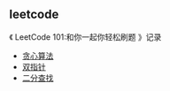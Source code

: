 
## leetcode

《 LeetCode 101:和你一起你轻松刷题 》记录

- [贪心算法](https://github.com/NoSugarCoffee/leetcode/blob/main/src/chapter_two/README.md)
- [双指针](https://github.com/NoSugarCoffee/leetcode/tree/main/src/chapter_three/README.md)
- [二分查找](https://github.com/NoSugarCoffee/leetcode/blob/main/src/chapter_four/README.md)